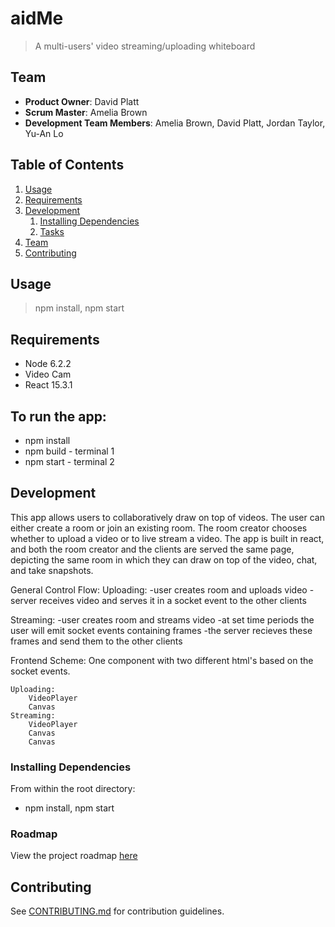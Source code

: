 # aidMe

> A multi-users' video streaming/uploading whiteboard

## Team

  - __Product Owner__: David Platt
  - __Scrum Master__: Amelia Brown
  - __Development Team Members__: Amelia Brown, David Platt, Jordan Taylor, Yu-An Lo

## Table of Contents

1. [Usage](#Usage)
1. [Requirements](#requirements)
1. [Development](#development)
    1. [Installing Dependencies](#installing-dependencies)
    1. [Tasks](#tasks)
1. [Team](#team)
1. [Contributing](#contributing)

## Usage

> npm install, npm start

## Requirements

- Node 6.2.2
- Video Cam
- React 15.3.1

## To run the app:

- npm install
- npm build - terminal 1
- npm start - terminal 2

## Development

This app allows users to collaboratively draw on top of videos. The user can either create a room or join an existing room. The room creator chooses whether to upload a video or to live stream a video. The app is built in react, and both the room creator and the clients are served the same page, depicting the same room in which they can draw on top of the video, chat, and take snapshots.

General Control Flow:
    Uploading:
     -user creates room and uploads video
     -server receives video and serves it in a socket event to the other clients

 Streaming: 
     -user creates room and streams video
     -at set time periods the user will emit socket events containing frames
     -the server recieves these frames and send them to the other clients

Frontend Scheme:
    One component with two different html's based on the socket events.

    Uploading:
        VideoPlayer
        Canvas
    Streaming:
        VideoPlayer
        Canvas
        Canvas
        
### Installing Dependencies

From within the root directory:
- npm install, npm start


### Roadmap

View the project roadmap [here](https://waffle.io/jousting-fern/soctionary)


## Contributing

See [CONTRIBUTING.md](CONTRIBUTING.md) for contribution guidelines.
